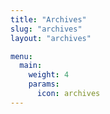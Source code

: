 ```yaml
---
title: "Archives"
slug: "archives"
layout: "archives"

menu:
  main:
    weight: 4
    params:
      icon: archives
---
```

